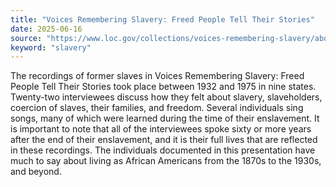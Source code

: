 ```yaml
---
title: "Voices Remembering Slavery: Freed People Tell Their Stories"
date: 2025-06-16
source: "https://www.loc.gov/collections/voices-remembering-slavery/about-this-collection/"
keyword: "slavery"
---
```


The recordings of former slaves in Voices Remembering Slavery: Freed People Tell Their Stories took place between 1932 and 1975 in nine states. Twenty-two interviewees discuss how they felt about slavery, slaveholders, coercion of slaves, their families, and freedom. Several individuals sing songs, many of which were learned during the time of their enslavement. It is important to note that all of the interviewees spoke sixty or more years after the end of their enslavement, and it is their full lives that are reflected in these recordings. The individuals documented in this presentation have much to say about living as African Americans from the 1870s to the 1930s, and beyond.

